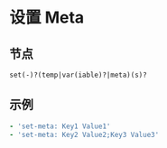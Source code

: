 # 设置 Meta

## 节点

```text
set(-)?(temp|var(iable)?|meta)(s)?
```

## 示例

```yaml
- 'set-meta: Key1 Value1'
- 'set-meta: Key2 Value2;Key3 Value3'
```



